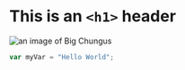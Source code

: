 # This is an `<h1>` header
![an image of Big Chungus](https://static.wikia.nocookie.net/big-chungus/images/d/d2/Big-chungus-jkg.png)
``` javascript
var myVar = "Hello World";
```
